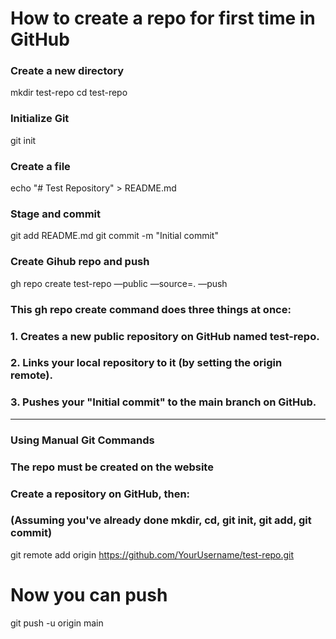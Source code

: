 # How to create a repo for first time in GitHub

### Create a new directory
mkdir test-repo
cd test-repo

### Initialize Git
git init

### Create a file
echo "# Test Repository" > README.md

### Stage and commit
git add README.md
git commit -m "Initial commit"

### Create Gihub repo and push
gh repo create test-repo —public —source=. —push 

### This gh repo create command does three things at once:
### 1. Creates a new public repository on GitHub named test-repo.
### 2. Links your local repository to it (by setting the origin remote).
### 3. Pushes your "Initial commit" to the main branch on GitHub.

---
### Using Manual Git Commands
### The repo must be created on the website
### Create a repository on GitHub, then:
### (Assuming you've already done mkdir, cd, git init, git add, git commit)

git remote add origin https://github.com/YourUsername/test-repo.git

# Now you can push
git push -u origin main
